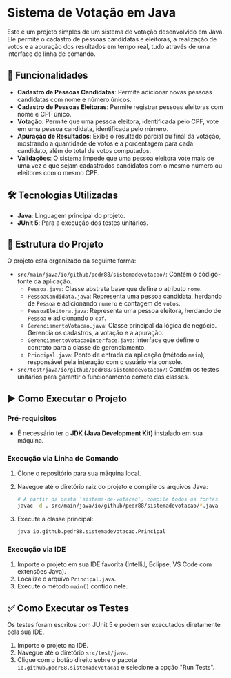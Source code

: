 # Sistema de Votação em Java

Este é um projeto simples de um sistema de votação desenvolvido em Java. Ele permite o cadastro de pessoas candidatas e eleitoras, a realização de votos e a apuração dos resultados em tempo real, tudo através de uma interface de linha de comando.

## 🚀 Funcionalidades

-   **Cadastro de Pessoas Candidatas**: Permite adicionar novas pessoas candidatas com nome e número únicos.
-   **Cadastro de Pessoas Eleitoras**: Permite registrar pessoas eleitoras com nome e CPF único.
-   **Votação**: Permite que uma pessoa eleitora, identificada pelo CPF, vote em uma pessoa candidata, identificada pelo número.
-   **Apuração de Resultados**: Exibe o resultado parcial ou final da votação, mostrando a quantidade de votos e a porcentagem para cada candidato, além do total de votos computados.
-   **Validações**: O sistema impede que uma pessoa eleitora vote mais de uma vez e que sejam cadastrados candidatos com o mesmo número ou eleitores com o mesmo CPF.

## 🛠️ Tecnologias Utilizadas

-   **Java**: Linguagem principal do projeto.
-   **JUnit 5**: Para a execução dos testes unitários.

## 📂 Estrutura do Projeto

O projeto está organizado da seguinte forma:

-   `src/main/java/io/github/pedr88/sistemadevotacao/`: Contém o código-fonte da aplicação.
    -   `Pessoa.java`: Classe abstrata base que define o atributo `nome`.
    -   `PessoaCandidata.java`: Representa uma pessoa candidata, herdando de `Pessoa` e adicionando `numero` e contagem de `votos`.
    -   `PessoaEleitora.java`: Representa uma pessoa eleitora, herdando de `Pessoa` e adicionando o `cpf`.
    -   `GerenciamentoVotacao.java`: Classe principal da lógica de negócio. Gerencia os cadastros, a votação e a apuração.
    -   `GerenciamentoVotacaoInterface.java`: Interface que define o contrato para a classe de gerenciamento.
    -   `Principal.java`: Ponto de entrada da aplicação (método `main`), responsável pela interação com o usuário via console.
-   `src/test/java/io/github/pedr88/sistemadevotacao/`: Contém os testes unitários para garantir o funcionamento correto das classes.

## ▶️ Como Executar o Projeto

### Pré-requisitos

-   É necessário ter o **JDK (Java Development Kit)** instalado em sua máquina.

### Execução via Linha de Comando

1.  Clone o repositório para sua máquina local.

2.  Navegue até o diretório raiz do projeto e compile os arquivos Java:
    ```bash
    # A partir da pasta 'sistema-de-votacao', compile todos os fontes
    javac -d . src/main/java/io/github/pedr88/sistemadevotacao/*.java
    ```

3.  Execute a classe principal:
    ```bash
    java io.github.pedr88.sistemadevotacao.Principal
    ```

### Execução via IDE

1.  Importe o projeto em sua IDE favorita (IntelliJ, Eclipse, VS Code com extensões Java).
2.  Localize o arquivo `Principal.java`.
3.  Execute o método `main()` contido nele.

## ✅ Como Executar os Testes

Os testes foram escritos com JUnit 5 e podem ser executados diretamente pela sua IDE.

1.  Importe o projeto na IDE.
2.  Navegue até o diretório `src/test/java`.
3.  Clique com o botão direito sobre o pacote `io.github.pedr88.sistemadevotacao` e selecione a opção "Run Tests".
